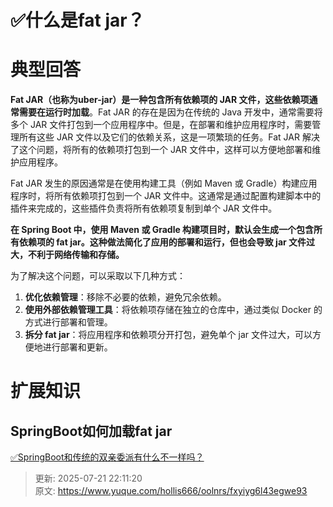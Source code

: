 # ✅什么是fat jar？

# 典型回答


**Fat JAR（也称为uber-jar）是一种包含所有依赖项的 JAR 文件，这些依赖项通常需要在运行时加载**。Fat JAR 的存在是因为在传统的 Java 开发中，通常需要将多个 JAR 文件打包到一个应用程序中。但是，在部署和维护应用程序时，需要管理所有这些 JAR 文件以及它们的依赖关系，这是一项繁琐的任务。Fat JAR 解决了这个问题，将所有的依赖项打包到一个 JAR 文件中，这样可以方便地部署和维护应用程序。



Fat JAR 发生的原因通常是在使用构建工具（例如 Maven 或 Gradle）构建应用程序时，将所有依赖项打包到一个 JAR 文件中。这通常是通过配置构建脚本中的插件来完成的，这些插件负责将所有依赖项复制到单个 JAR 文件中。



**在 Spring Boot 中，使用 Maven 或 Gradle 构建项目时，默认会生成一个包含所有依赖项的 fat jar。这种做法简化了应用的部署和运行，但也会导致 jar 文件过大，不利于网络传输和存储。**



为了解决这个问题，可以采取以下几种方式：

1. **优化依赖管理**：移除不必要的依赖，避免冗余依赖。
2. **使用外部依赖管理工具**：将依赖项存储在独立的仓库中，通过类似 Docker 的方式进行部署和管理。
3. **拆分 fat jar**：将应用程序和依赖项分开打包，避免单个 jar 文件过大，可以方便地进行部署和更新。



# 扩展知识


## SpringBoot如何加载fat jar


[✅SpringBoot和传统的双亲委派有什么不一样吗？](https://www.yuque.com/hollis666/oolnrs/uh3gfne727y8ddhw)



> 更新: 2025-07-21 22:11:20  
> 原文: <https://www.yuque.com/hollis666/oolnrs/fxyiyg6l43egwe93>
